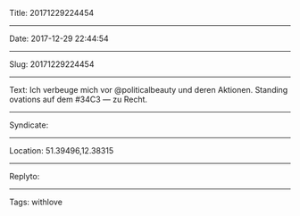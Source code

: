 Title: 20171229224454

----

Date: 2017-12-29 22:44:54

----

Slug: 20171229224454

----

Text: Ich verbeuge mich vor @politicalbeauty und deren Aktionen. Standing ovations auf dem #34C3 — zu Recht.

----

Syndicate: <a href="https://brid.gy/publish/twitter"></a>

----

Location: 51.39496,12.38315

----

Replyto: 

----

Tags: withlove